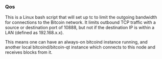 ### Qos ###

This is a Linux bash script that will set up tc to limit the outgoing bandwidth for connections to the Bitcoin network. It limits outbound TCP traffic with a source or destination port of 10888, but not if the destination IP is within a LAN (defined as 192.168.x.x).

This means one can have an always-on bitcoind instance running, and another local bitcoind/bitcoin-qt instance which connects to this node and receives blocks from it.
